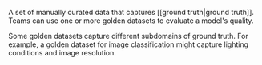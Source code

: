 
A set of manually curated data that captures [[ground truth|ground truth]].
Teams can use one or more golden datasets to evaluate a model&#39;s quality.

Some golden datasets capture different subdomains of ground truth. For example,
a golden dataset for image classification might capture lighting conditions
and image resolution.


